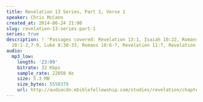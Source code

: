 ```yaml
---
title: Revelation 13 Series, Part 1, Verse 1
speaker: Chris McCann
created_at: 2014-06-24 21:00
slug: revelation-13-series-part-1
series: true
description: ! 'Passages covered: Revelation 13:1, Isaiah 10:22, Romans 9:27, Revelation
  20:1-3,7-9, Luke 8:30-33, Romans 10:6-7, Revelation 11:7, Revelation 17:8.'
audio:
  mp3_low:
    length: '23:09'
    bitrate: 32 Kbps
    sample_rate: 22050 Hz
    size: 5.3 MB
    size_bytes: 5558379
    url: http://audiocdn.ebiblefellowship.com/studies/revelation/chapter-13/2014.06.24_McCann_-_Revelation_13_Series_Part_1.mp3
---
```

